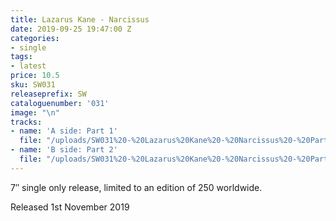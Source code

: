 ```yaml
---
title: Lazarus Kane - Narcissus
date: 2019-09-25 19:47:00 Z
categories:
- single
tags:
- latest
price: 10.5
sku: SW031
releaseprefix: SW
cataloguenumber: '031'
image: "\n"
tracks:
- name: 'A side: Part 1'
  file: "/uploads/SW031%20-%20Lazarus%20Kane%20-%20Narcissus%20-%20Part%201.mp3"
- name: 'B side: Part 2'
  file: "/uploads/SW031%20-%20Lazarus%20Kane%20-%20Narcissus%20-%20Part%202.mp3"
---
```


7″ single only release, limited to an edition of 250 worldwide.

Released 1st November 2019